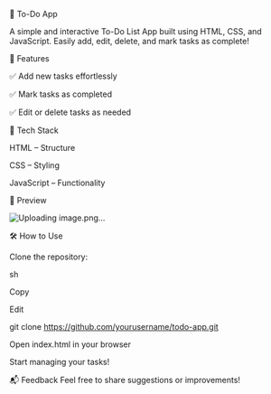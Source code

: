 📝 To-Do App

A simple and interactive To-Do List App built using HTML, CSS, and JavaScript. Easily add, edit, delete, and mark tasks as complete!

🚀 Features

✅ Add new tasks effortlessly

✅ Mark tasks as completed

✅ Edit or delete tasks as needed


🎨 Tech Stack

HTML – Structure

CSS – Styling

JavaScript – Functionality

📸 Preview

![Uploading image.png…]()

🛠️ How to Use

Clone the repository:

sh

Copy

Edit

git clone https://github.com/yourusername/todo-app.git

Open index.html in your browser

Start managing your tasks!

📬 Feedback
Feel free to share suggestions or improvements!
